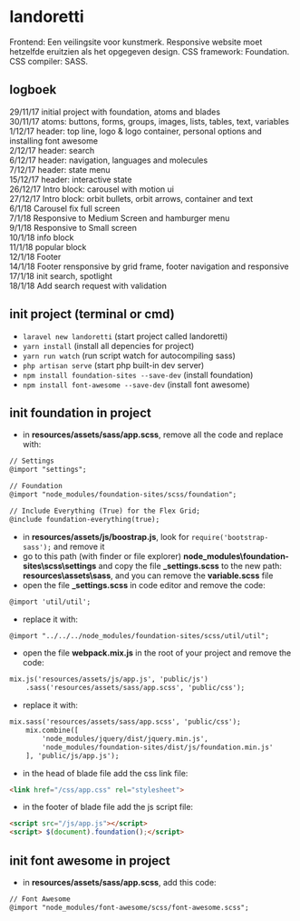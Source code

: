 # landoretti
Frontend: Een veilingsite voor kunstmerk. Responsive website moet hetzelfde eruitzien als het opgegeven design. CSS framework: Foundation.  CSS compiler: SASS.

##  logboek
29/11/17 initial project with foundation, atoms and blades  
30/11/17 atoms: buttons, forms, groups, images, lists, tables, text, variables  
1/12/17 header: top line, logo & logo container, personal options and installing font awesome  
2/12/17 header: search  
6/12/17 header: navigation, languages and molecules  
7/12/17 header: state menu  
15/12/17 header: interactive state  
26/12/17 Intro block: carousel with motion ui  
27/12/17 Intro block: orbit bullets, orbit arrows, container and text  
6/1/18 Carousel fix full screen  
7/1/18 Responsive to Medium Screen and hamburger menu  
9/1/18 Responsive to Small screen  
10/1/18 info block  
11/1/18 popular block  
12/1/18 Footer  
14/1/18 Footer rensponsive by grid frame, footer navigation and responsive  
17/1/18 init search, spotlight  
18/1/18 Add search request with validation  

## init project (terminal or cmd)
- `laravel new landoretti` (start project called landoretti)
- `yarn install` (install all depencies for project)  
- `yarn run watch` (run script watch for autocompiling sass)  
- `php artisan serve` (start php built-in dev server)  
- `npm install foundation-sites --save-dev` (install foundation) 
- `npm install font-awesome --save-dev` (install font awesome)  

## init foundation in project
- in **resources/assets/sass/app.scss**, remove all the code and replace with:  
``` html
// Settings
@import "settings";

// Foundation
@import "node_modules/foundation-sites/scss/foundation";

// Include Everything (True) for the Flex Grid;
@include foundation-everything(true);
```
- in **resources/assets/js/boostrap.js**, look for `require('bootstrap-sass');` and remove it  
- go to this path (with finder or file explorer) **node_modules\foundation-sites\scss\settings** and copy the file **_settings.scss** to the new path: **resources\assets\sass**, and you can remove the **variable.scss** file  
- open the file **_settings.scss** in code editor and remove the code:
``` html
@import 'util/util';
```
- replace it with:  
``` html
@import "../../../node_modules/foundation-sites/scss/util/util";
```
- open the file **webpack.mix.js** in the root of your project and remove the code:
``` html  
mix.js('resources/assets/js/app.js', 'public/js')  
    .sass('resources/assets/sass/app.scss', 'public/css');
```
- replace it with:  
``` html
mix.sass('resources/assets/sass/app.scss', 'public/css');
    mix.combine([
        'node_modules/jquery/dist/jquery.min.js',
        'node_modules/foundation-sites/dist/js/foundation.min.js'
    ], 'public/js/app.js');
```
- in the head of blade file add the css link file:  
``` html
<link href="/css/app.css" rel="stylesheet">
```
- in the footer of blade file add the js script file:  
``` html
<script src="/js/app.js"></script>
<script> $(document).foundation();</script>
```
## init font awesome in project
- in **resources/assets/sass/app.scss**, add this code:  
``` html
// Font Awesome
@import "node_modules/font-awesome/scss/font-awesome.scss";
```